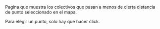 Pagina que muestra los colectivos que pasan a menos de cierta distancia de punto seleccionado en el mapa.

Para elegir un punto, solo hay que hacer click.